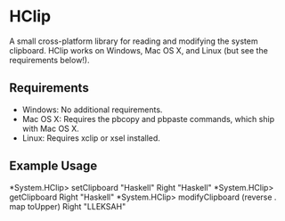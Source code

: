 HClip
=====

A small cross-platform library for reading and modifying the system clipboard.
HClip works on Windows, Mac OS X, and Linux (but see the requirements below!).


Requirements
------------

- Windows: No additional requirements.
- Mac OS X: Requires the pbcopy and pbpaste commands, which ship with Mac OS X.
- Linux: Requires xclip or xsel installed.


Example Usage
-------------

*System.HClip> setClipboard "Haskell"
Right "Haskell"
*System.HClip> getClipboard
Right "Haskell"
*System.HClip> modifyClipboard (reverse . map toUpper)
Right "LLEKSAH"

